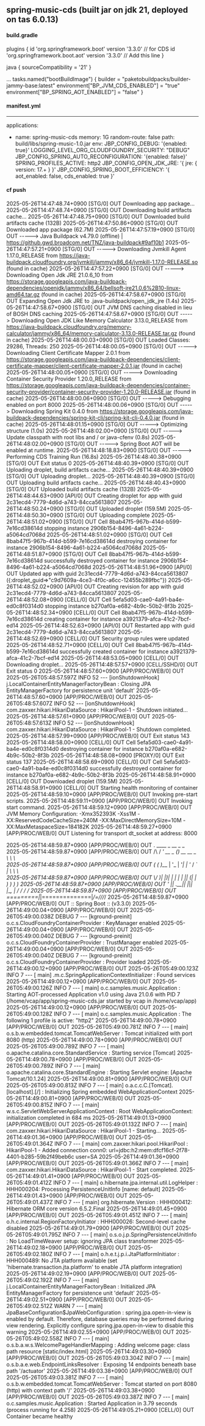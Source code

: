 

## spring-music-cds (built jar on jdk 21, deployed on tas 6.0.13)

#### build.gradle

plugins {
    id 'org.springframework.boot' version '3.3.0' // for CDS
    id 'org.springframework.boot.aot' version '3.3.0' // Add this line
}

java {
    sourceCompatibility = '21'
}


...
tasks.named("bootBuildImage") {
    builder = "paketobuildpacks/builder-jammy-base:latest"
	environment["BP_JVM_CDS_ENABLED"] = "true"
	environment["BP_SPRING_AOT_ENABLED"] = "false"
}



#### manifest.yml

---
applications:
- name: spring-music-cds
  memory: 1G
  random-route: false
  path: build/libs/spring-music-1.0.jar
  env:
    JBP_CONFIG_DEBUG: '{enabled: true}'
    LOGGING_LEVEL_ORG_CLOUDFOUNDRY_SECURITY: "DEBUG"
    JBP_CONFIG_SPRING_AUTO_RECONFIGURATION: '{enabled: false}'
    SPRING_PROFILES_ACTIVE: http2
    JBP_CONFIG_OPEN_JDK_JRE: '{ jre: { version: 17.+ } }'
    JBP_CONFIG_SPRING_BOOT_EFFICIENCY: '{ aot_enabled: false, cds_enabled: true }'

#### cf push

   2025-05-26T14:47:48.74+0900 [STG/0] OUT Downloading app package...
   2025-05-26T14:47:48.74+0900 [STG/0] OUT Downloading build artifacts cache...
   2025-05-26T14:47:48.75+0900 [STG/0] OUT Downloaded build artifacts cache (132B)
   2025-05-26T14:47:50.86+0900 [STG/0] OUT Downloaded app package (62.7M)
   2025-05-26T14:47:57.19+0900 [STG/0] OUT -----> Java Buildpack v4.79.0 (offline) | https://github.gwd.broadcom.net/TNZ/java-buildpack#9af10b1
   2025-05-26T14:47:57.21+0900 [STG/0] OUT -----> Downloading Jvmkill Agent 1.17.0_RELEASE from https://java-buildpack.cloudfoundry.org/jvmkill/jammy/x86_64/jvmkill-1.17.0-RELEASE.so (found in cache)
   2025-05-26T14:47:57.22+0900 [STG/0] OUT -----> Downloading Open Jdk JRE 21.0.6_10 from https://storage.googleapis.com/java-buildpack-dependencies/openjdk/jammy/x86_64/bellsoft-jre21.0.6%2B10-linux-amd64.tar.gz (found in cache)
   2025-05-26T14:47:58.67+0900 [STG/0] OUT Expanding Open Jdk JRE to .java-buildpack/open_jdk_jre (1.4s)
   2025-05-26T14:47:58.67+0900 [STG/0] OUT JVM DNS caching disabled in lieu of BOSH DNS caching
   2025-05-26T14:47:58.67+0900 [STG/0] OUT -----> Downloading Open JDK Like Memory Calculator 3.13.0_RELEASE from https://java-buildpack.cloudfoundry.org/memory-calculator/jammy/x86_64/memory-calculator-3.13.0-RELEASE.tar.gz (found in cache)
   2025-05-26T14:48:00.03+0900 [STG/0] OUT Loaded Classes: 29286, Threads: 250
   2025-05-26T14:48:00.05+0900 [STG/0] OUT -----> Downloading Client Certificate Mapper 2.0.1 from https://storage.googleapis.com/java-buildpack-dependencies/client-certificate-mapper/client-certificate-mapper-2.0.1.jar (found in cache)
   2025-05-26T14:48:00.05+0900 [STG/0] OUT -----> Downloading Container Security Provider 1.20.0_RELEASE from https://storage.googleapis.com/java-buildpack-dependencies/container-security-provider/container-security-provider-1.20.0-RELEASE.jar (found in cache)
   2025-05-26T14:48:00.06+0900 [STG/0] OUT -----> Debugging enabled on port 8000
   2025-05-26T14:48:00.06+0900 [STG/0] OUT -----> Downloading Spring Kit 0.4.0 from https://storage.googleapis.com/java-buildpack-dependencies/spring-kit-cli/spring-kit-cli-0.4.0.jar (found in cache)
   2025-05-26T14:48:01.15+0900 [STG/0] OUT -----> Optimizing structure (1.0s)
   2025-05-26T14:48:02.00+0900 [STG/0] OUT -----> Update classpath with root libs and / or java-cfenv (0.8s)
   2025-05-26T14:48:02.00+0900 [STG/0] OUT -----> Spring Boot AOT will be enabled at runtime.
   2025-05-26T14:48:18.83+0900 [STG/0] OUT -----> Performing CDS Training Run (16.8s)
   2025-05-26T14:48:40.38+0900 [STG/0] OUT Exit status 0
   2025-05-26T14:48:40.39+0900 [STG/0] OUT Uploading droplet, build artifacts cache...
   2025-05-26T14:48:40.39+0900 [STG/0] OUT Uploading droplet...
   2025-05-26T14:48:40.39+0900 [STG/0] OUT Uploading build artifacts cache...
   2025-05-26T14:48:40.43+0900 [STG/0] OUT Uploaded build artifacts cache (132B)
   2025-05-26T14:48:44.63+0900 [API/0] OUT Creating droplet for app with guid 2c31ecd4-7779-4d6d-a743-84cca5613807
   2025-05-26T14:48:50.24+0900 [STG/0] OUT Uploaded droplet (159.5M)
   2025-05-26T14:48:50.30+0900 [STG/0] OUT Uploading complete
   2025-05-26T14:48:51.02+0900 [STG/0] OUT Cell 8bab47f5-967b-414d-b599-7e16cd38614d stopping instance 2906b154-8496-4a61-b224-a5064cd7068d
   2025-05-26T14:48:51.02+0900 [STG/0] OUT Cell 8bab47f5-967b-414d-b599-7e16cd38614d destroying container for instance 2906b154-8496-4a61-b224-a5064cd7068d
   2025-05-26T14:48:51.87+0900 [STG/0] OUT Cell 8bab47f5-967b-414d-b599-7e16cd38614d successfully destroyed container for instance 2906b154-8496-4a61-b224-a5064cd7068d
   2025-05-26T14:48:51.96+0900 [API/0] OUT Updated app with guid 2c31ecd4-7779-4d6d-a743-84cca5613807 ({:droplet_guid=>"c9d7609a-4ce3-4f0c-a6cc-12455b289fbc"})
   2025-05-26T14:48:52.02+0900 [API/0] OUT Creating revision for app with guid 2c31ecd4-7779-4d6d-a743-84cca5613807
   2025-05-26T14:48:52.08+0900 [CELL/0] OUT Cell 5efa5d03-cae0-4a91-ba4e-ed0c8f0314d0 stopping instance b270af0a-e682-4b9c-50b2-8f3b
   2025-05-26T14:48:52.34+0900 [CELL/0] OUT Cell 8bab47f5-967b-414d-b599-7e16cd38614d creating container for instance a3921379-afca-41c2-7bcf-ed14
   2025-05-26T14:48:52.63+0900 [API/0] OUT Restarted app with guid 2c31ecd4-7779-4d6d-a743-84cca5613807
   2025-05-26T14:48:52.69+0900 [CELL/0] OUT Security group rules were updated
   2025-05-26T14:48:52.71+0900 [CELL/0] OUT Cell 8bab47f5-967b-414d-b599-7e16cd38614d successfully created container for instance a3921379-afca-41c2-7bcf-ed14
   2025-05-26T14:48:53.05+0900 [CELL/0] OUT Downloading droplet...
   2025-05-26T14:48:57.57+0900 [CELL/SSHD/0] OUT Exit status 0
   2025-05-26T14:48:57.60+0900 [APP/PROC/WEB/0] OUT 2025-05-26T05:48:57.597Z  INFO 52 --- [ionShutdownHook] j.LocalContainerEntityManagerFactoryBean : Closing JPA EntityManagerFactory for persistence unit 'default'
   2025-05-26T14:48:57.60+0900 [APP/PROC/WEB/0] OUT 2025-05-26T05:48:57.607Z  INFO 52 --- [ionShutdownHook] com.zaxxer.hikari.HikariDataSource       : HikariPool-1 - Shutdown initiated...
   2025-05-26T14:48:57.61+0900 [APP/PROC/WEB/0] OUT 2025-05-26T05:48:57.613Z  INFO 52 --- [ionShutdownHook] com.zaxxer.hikari.HikariDataSource       : HikariPool-1 - Shutdown completed.
   2025-05-26T14:48:57.99+0900 [APP/PROC/WEB/0] OUT Exit status 143
   2025-05-26T14:48:58.00+0900 [CELL/0] OUT Cell 5efa5d03-cae0-4a91-ba4e-ed0c8f0314d0 destroying container for instance b270af0a-e682-4b9c-50b2-8f3b
   2025-05-26T14:48:58.08+0900 [PROXY/0] OUT Exit status 137
   2025-05-26T14:48:58.69+0900 [CELL/0] OUT Cell 5efa5d03-cae0-4a91-ba4e-ed0c8f0314d0 successfully destroyed container for instance b270af0a-e682-4b9c-50b2-8f3b
   2025-05-26T14:48:58.91+0900 [CELL/0] OUT Downloaded droplet (159.5M)
   2025-05-26T14:48:58.91+0900 [CELL/0] OUT Starting health monitoring of container
   2025-05-26T14:48:59.10+0900 [APP/PROC/WEB/0] OUT Invoking pre-start scripts.
   2025-05-26T14:48:59.11+0900 [APP/PROC/WEB/0] OUT Invoking start command.
   2025-05-26T14:48:59.12+0900 [APP/PROC/WEB/0] OUT JVM Memory Configuration: -Xmx352393K -Xss1M -XX:ReservedCodeCacheSize=240M -XX:MaxDirectMemorySize=10M -XX:MaxMetaspaceSize=184182K
   2025-05-26T14:48:59.27+0900 [APP/PROC/WEB/0] OUT Listening for transport dt_socket at address: 8000


   2025-05-26T14:48:59.87+0900 [APP/PROC/WEB/0] OUT .   ____          _            __ _ _
   2025-05-26T14:48:59.87+0900 [APP/PROC/WEB/0] OUT /\\ / ___'_ __ _ _(_)_ __  __ _ \ \ \ \
   2025-05-26T14:48:59.87+0900 [APP/PROC/WEB/0] OUT ( ( )\___ | '_ | '_| | '_ \/ _` | \ \ \ \
   2025-05-26T14:48:59.87+0900 [APP/PROC/WEB/0] OUT \\/  ___)| |_)| | | | | || (_| |  ) ) ) )
   2025-05-26T14:48:59.87+0900 [APP/PROC/WEB/0] OUT '  |____| .__|_| |_|_| |_\__, | / / / /
   2025-05-26T14:48:59.87+0900 [APP/PROC/WEB/0] OUT =========|_|==============|___/=/_/_/_/
   2025-05-26T14:48:59.87+0900 [APP/PROC/WEB/0] OUT :: Spring Boot ::                (v3.3.0)
   2025-05-26T14:49:00.04+0900 [APP/PROC/WEB/0] OUT 2025-05-26T05:49:00.038Z DEBUG 7 --- [kground-preinit] o.c.s.CloudFoundryContainerProvider      : KeyManager enabled
   2025-05-26T14:49:00.04+0900 [APP/PROC/WEB/0] OUT 2025-05-26T05:49:00.040Z DEBUG 7 --- [kground-preinit] o.c.s.CloudFoundryContainerProvider      : TrustManager enabled
   2025-05-26T14:49:00.04+0900 [APP/PROC/WEB/0] OUT 2025-05-26T05:49:00.040Z DEBUG 7 --- [kground-preinit] o.c.s.CloudFoundryContainerProvider      : Provider loaded
   2025-05-26T14:49:00.12+0900 [APP/PROC/WEB/0] OUT 2025-05-26T05:49:00.123Z  INFO 7 --- [           main] .m.c.SpringApplicationContextInitializer : Found services
   2025-05-26T14:49:00.12+0900 [APP/PROC/WEB/0] OUT 2025-05-26T05:49:00.126Z  INFO 7 --- [           main] o.c.samples.music.Application            : Starting AOT-processed Application v1.0 using Java 21.0.6 with PID 7 (/home/vcap/app/spring-music-cds.jar started by vcap in /home/vcap/app)
   2025-05-26T14:49:00.12+0900 [APP/PROC/WEB/0] OUT 2025-05-26T05:49:00.128Z  INFO 7 --- [           main] o.c.samples.music.Application            : The following 1 profile is active: "http2"
   2025-05-26T14:49:00.78+0900 [APP/PROC/WEB/0] OUT 2025-05-26T05:49:00.781Z  INFO 7 --- [           main] o.s.b.w.embedded.tomcat.TomcatWebServer  : Tomcat initialized with port 8080 (http)
   2025-05-26T14:49:00.78+0900 [APP/PROC/WEB/0] OUT 2025-05-26T05:49:00.789Z  INFO 7 --- [           main] o.apache.catalina.core.StandardService   : Starting service [Tomcat]
   2025-05-26T14:49:00.78+0900 [APP/PROC/WEB/0] OUT 2025-05-26T05:49:00.789Z  INFO 7 --- [           main] o.apache.catalina.core.StandardEngine    : Starting Servlet engine: [Apache Tomcat/10.1.24]
   2025-05-26T14:49:00.81+0900 [APP/PROC/WEB/0] OUT 2025-05-26T05:49:00.813Z  INFO 7 --- [           main] o.a.c.c.C.[Tomcat].[localhost].[/]       : Initializing Spring embedded WebApplicationContext
   2025-05-26T14:49:00.81+0900 [APP/PROC/WEB/0] OUT 2025-05-26T05:49:00.815Z  INFO 7 --- [           main] w.s.c.ServletWebServerApplicationContext : Root WebApplicationContext: initialization completed in 684 ms
   2025-05-26T14:49:01.13+0900 [APP/PROC/WEB/0] OUT 2025-05-26T05:49:01.132Z  INFO 7 --- [           main] com.zaxxer.hikari.HikariDataSource       : HikariPool-1 - Starting...
   2025-05-26T14:49:01.36+0900 [APP/PROC/WEB/0] OUT 2025-05-26T05:49:01.364Z  INFO 7 --- [           main] com.zaxxer.hikari.pool.HikariPool        : HikariPool-1 - Added connection conn0: url=jdbc:h2:mem:dfcf16cf-2f78-4401-b285-59b2f49beb6c user=SA
   2025-05-26T14:49:01.36+0900 [APP/PROC/WEB/0] OUT 2025-05-26T05:49:01.366Z  INFO 7 --- [           main] com.zaxxer.hikari.HikariDataSource       : HikariPool-1 - Start completed.
   2025-05-26T14:49:01.41+0900 [APP/PROC/WEB/0] OUT 2025-05-26T05:49:01.412Z  INFO 7 --- [           main] o.hibernate.jpa.internal.util.LogHelper  : HHH000204: Processing PersistenceUnitInfo [name: default]
   2025-05-26T14:49:01.43+0900 [APP/PROC/WEB/0] OUT 2025-05-26T05:49:01.437Z  INFO 7 --- [           main] org.hibernate.Version                    : HHH000412: Hibernate ORM core version 6.5.2.Final
   2025-05-26T14:49:01.45+0900 [APP/PROC/WEB/0] OUT 2025-05-26T05:49:01.451Z  INFO 7 --- [           main] o.h.c.internal.RegionFactoryInitiator    : HHH000026: Second-level cache disabled
   2025-05-26T14:49:01.79+0900 [APP/PROC/WEB/0] OUT 2025-05-26T05:49:01.795Z  INFO 7 --- [           main] o.s.o.j.p.SpringPersistenceUnitInfo      : No LoadTimeWeaver setup: ignoring JPA class transformer
   2025-05-26T14:49:02.18+0900 [APP/PROC/WEB/0] OUT 2025-05-26T05:49:02.180Z  INFO 7 --- [           main] o.h.e.t.j.p.i.JtaPlatformInitiator       : HHH000489: No JTA platform available (set 'hibernate.transaction.jta.platform' to enable JTA platform integration)
   2025-05-26T14:49:02.19+0900 [APP/PROC/WEB/0] OUT 2025-05-26T05:49:02.192Z  INFO 7 --- [           main] j.LocalContainerEntityManagerFactoryBean : Initialized JPA EntityManagerFactory for persistence unit 'default'
   2025-05-26T14:49:02.51+0900 [APP/PROC/WEB/0] OUT 2025-05-26T05:49:02.512Z  WARN 7 --- [           main] JpaBaseConfiguration$JpaWebConfiguration : spring.jpa.open-in-view is enabled by default. Therefore, database queries may be performed during view rendering. Explicitly configure spring.jpa.open-in-view to disable this warning
   2025-05-26T14:49:02.55+0900 [APP/PROC/WEB/0] OUT 2025-05-26T05:49:02.558Z  INFO 7 --- [           main] o.s.b.a.w.s.WelcomePageHandlerMapping    : Adding welcome page: class path resource [static/index.html]
   2025-05-26T14:49:03.30+0900 [APP/PROC/WEB/0] OUT 2025-05-26T05:49:03.304Z  INFO 7 --- [           main] o.s.b.a.e.web.EndpointLinksResolver      : Exposing 14 endpoints beneath base path '/actuator'
   2025-05-26T14:49:03.38+0900 [APP/PROC/WEB/0] OUT 2025-05-26T05:49:03.381Z  INFO 7 --- [           main] o.s.b.w.embedded.tomcat.TomcatWebServer  : Tomcat started on port 8080 (http) with context path '/'
   2025-05-26T14:49:03.38+0900 [APP/PROC/WEB/0] OUT 2025-05-26T05:49:03.387Z  INFO 7 --- [           main] o.c.samples.music.Application            : Started Application in 3.79 seconds (process running for 4.258)
   2025-05-26T14:49:05.21+0900 [CELL/0] OUT Container became healthy